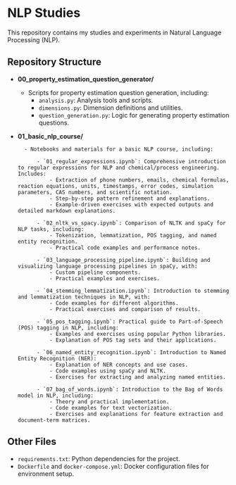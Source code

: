 # NLP Studies

This repository contains my studies and experiments in Natural Language Processing (NLP).

## Repository Structure

- **00_property_estimation_question_generator/**
	- Scripts for property estimation question generation, including:
		- `analysis.py`: Analysis tools and scripts.
		- `dimensions.py`: Dimension definitions and utilities.
		- `question_generation.py`: Logic for generating property estimation questions.

- **01_basic_nlp_course/**

		- Notebooks and materials for a basic NLP course, including:

			- `01_regular_expressions.ipynb`: Comprehensive introduction to regular expressions for NLP and chemical/process engineering. Includes:
				- Extraction of phone numbers, emails, chemical formulas, reaction equations, units, timestamps, error codes, simulation parameters, CAS numbers, and scientific notation.
				- Step-by-step pattern refinement and explanations.
				- Example-driven exercises with expected outputs and detailed markdown explanations.

			- `02_nltk_vs_spacy.ipynb`: Comparison of NLTK and spaCy for NLP tasks, including:
				- Tokenization, lemmatization, POS tagging, and named entity recognition.
				- Practical code examples and performance notes.

			- `03_language_processing_pipeline.ipynb`: Building and visualizing language processing pipelines in spaCy, with:
				- Custom pipeline components.
				- Practical examples and exercises.

			- `04_stemming_lemmatization.ipynb`: Introduction to stemming and lemmatization techniques in NLP, with:
				- Code examples for different algorithms.
				- Practical exercises and comparison of results.

			- `05_pos_tagging.ipynb`: Practical guide to Part-of-Speech (POS) tagging in NLP, including:
				- Examples and exercises using popular Python libraries.
				- Explanation of POS tag sets and their applications.

			- `06_named_entity_recognition.ipynb`: Introduction to Named Entity Recognition (NER):
				- Explanation of NER concepts and use cases.
				- Code examples using spaCy and NLTK.
				- Exercises for extracting and analyzing named entities.

			- `07_bag_of_words.ipynb`: Introduction to the Bag of Words model in NLP, including:
				- Theory and practical implementation.
				- Code examples for text vectorization.
				- Exercises and explanations for feature extraction and document-term matrices.
## Other Files

- `requirements.txt`: Python dependencies for the project.
- `Dockerfile` and `docker-compose.yml`: Docker configuration files for environment setup.
